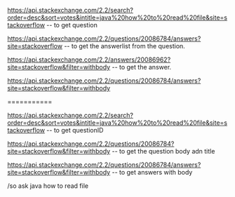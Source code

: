 https://api.stackexchange.com/2.2/search?order=desc&sort=votes&intitle=java%20how%20to%20read%20file&site=stackoverflow -- to get question 

https://api.stackexchange.com/2.2/questions/20086784/answers?site=stackoverflow  -- to get the answerlist from the question. 


https://api.stackexchange.com/2.2/answers/20086962?site=stackoverflow&filter=withbody -- to get the answer.


https://api.stackexchange.com/2.2/questions/20086784/answers?site=stackoverflow&filter=withbody



===========

https://api.stackexchange.com/2.2/search?order=desc&sort=votes&intitle=java%20how%20to%20read%20file&site=stackoverflow -- to get questionID

https://api.stackexchange.com/2.2/questions/20086784?site=stackoverflow&filter=withbody  -- to get the question body adn title


https://api.stackexchange.com/2.2/questions/20086784/answers?site=stackoverflow&filter=withbody -- to get answers with body



/so ask java how to read file
